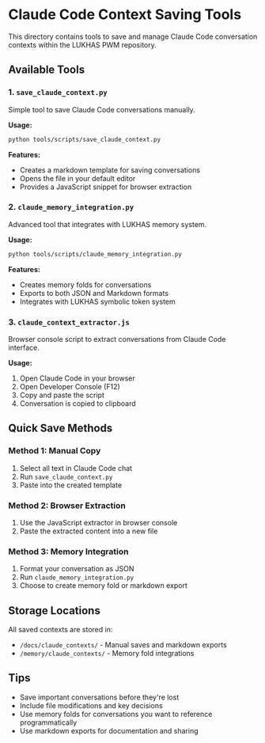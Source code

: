 # Claude Code Context Saving Tools

This directory contains tools to save and manage Claude Code conversation contexts within the LUKHAS PWM repository.

## Available Tools

### 1. `save_claude_context.py`
Simple tool to save Claude Code conversations manually.

**Usage:**
```bash
python tools/scripts/save_claude_context.py
```

**Features:**
- Creates a markdown template for saving conversations
- Opens the file in your default editor
- Provides a JavaScript snippet for browser extraction

### 2. `claude_memory_integration.py`
Advanced tool that integrates with LUKHAS memory system.

**Usage:**
```bash
python tools/scripts/claude_memory_integration.py
```

**Features:**
- Creates memory folds for conversations
- Exports to both JSON and Markdown formats
- Integrates with LUKHAS symbolic token system

### 3. `claude_context_extractor.js`
Browser console script to extract conversations from Claude Code interface.

**Usage:**
1. Open Claude Code in your browser
2. Open Developer Console (F12)
3. Copy and paste the script
4. Conversation is copied to clipboard

## Quick Save Methods

### Method 1: Manual Copy
1. Select all text in Claude Code chat
2. Run `save_claude_context.py`
3. Paste into the created template

### Method 2: Browser Extraction
1. Use the JavaScript extractor in browser console
2. Paste the extracted content into a new file

### Method 3: Memory Integration
1. Format your conversation as JSON
2. Run `claude_memory_integration.py`
3. Choose to create memory fold or markdown export

## Storage Locations

All saved contexts are stored in:
- `/docs/claude_contexts/` - Manual saves and markdown exports
- `/memory/claude_contexts/` - Memory fold integrations

## Tips

- Save important conversations before they're lost
- Include file modifications and key decisions
- Use memory folds for conversations you want to reference programmatically
- Use markdown exports for documentation and sharing